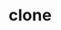 # clone
<ClientOnly>
  <description :tagNameList="['浏览器','Node']" description="clone" /> 
</ClientOnly>